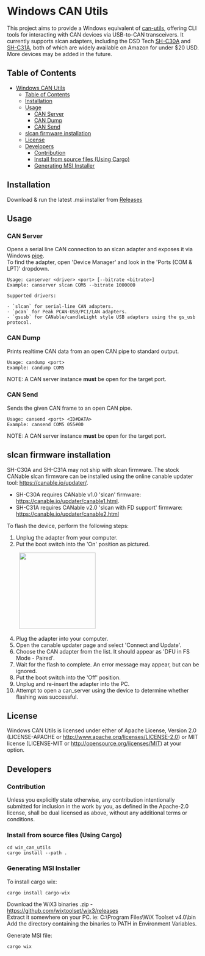 # Windows CAN Utils

This project aims to provide a Windows equivalent of [can-utils](https://github.com/linux-can/can-utils), offering CLI tools for interacting with CAN devices via USB-to-CAN transceivers. It currently supports slcan adapters, including the DSD Tech [SH-C30A](https://www.deshide.com/product-details_SH-C30A.html) and [SH-C31A](https://www.deshide.com/product-details_SH-C31A.html), both of which are widely available on Amazon for under $20 USD. More devices may be added in the future.

## Table of Contents
- [Windows CAN Utils](#windows-can-utils)
  - [Table of Contents](#table-of-contents)
  - [Installation](#installation)
  - [Usage](#usage)
    - [CAN Server](#can-server)
    - [CAN Dump](#can-dump)
    - [CAN Send](#can-send)
  - [slcan firmware installation](#slcan-firmware-installation)
  - [License](#license)
  - [Developers](#developers)
    - [Contribution](#contribution)
    - [Install from source files (Using Cargo)](#install-from-source-files-using-cargo)
    - [Generating MSI Installer](#generating-msi-installer)


## Installation
Download & run the latest .msi installer from [Releases](https://github.com/Cyborg-Dynamics-Engineering/win-can-utils/releases)

## Usage
### CAN Server
Opens a serial line CAN connection to an slcan adapter and exposes it via Windows [pipe](https://learn.microsoft.com/en-us/windows/win32/ipc/pipes).<br>
To find the adapter, open 'Device Manager' and look in the 'Ports (COM & LPT)' dropdown.
```
Usage: canserver <driver> <port> [--bitrate <bitrate>]
Example: canserver slcan COM5 --bitrate 1000000

Supported drivers:

- `slcan` for serial-line CAN adapters.
- `pcan` for Peak PCAN-USB/PCI/LAN adapters.
- `gsusb` for CANable/candleLight style USB adapters using the gs_usb protocol.
```

### CAN Dump
Prints realtime CAN data from an open CAN pipe to standard output.
```
Usage: candump <port>
Example: candump COM5
```
NOTE: A CAN server instance **must** be open for the target port.

### CAN Send
Sends the given CAN frame to an open CAN pipe.
```
Usage: cansend <port> <ID#DATA>
Example: cansend COM5 055#00
```
NOTE: A CAN server instance **must** be open for the target port.

## slcan firmware installation
SH-C30A and SH-C31A may not ship with slcan firmware. The stock CANable slcan firmware can be installed using the online canable updater tool: https://canable.io/updater/.
* SH-C30A requires CANable v1.0 'slcan' firmware: https://canable.io/updater/canable1.html.
* SH-C31A requires CANable v2.0 'slcan with FD support' firmware: https://canable.io/updater/canable2.html

To flash the device, perform the following steps:
1. Unplug the adapter from your computer.
2. Put the boot switch into the 'On' position as pictured.
   
&nbsp;&nbsp;&nbsp;&nbsp;&nbsp;&nbsp;&nbsp;&nbsp;<img src="https://github.com/user-attachments/assets/154c4837-61d0-402f-9a38-76f50d5a5f81" width="200">

4. Plug the adapter into your computer.
5. Open the canable updater page and select 'Connect and Update'.
6. Choose the CAN adapter from the list. It should appear as 'DFU in FS Mode - Paired'.
7. Wait for the flash to complete. An error message may appear, but can be ignored.
8. Put the boot switch into the 'Off' position.
9. Unplug and re-insert the adapter into the PC.
10. Attempt to open a can_server using the device to determine whether flashing was successful.

## License
Windows CAN Utils is licensed under either of Apache License, Version 2.0 (LICENSE-APACHE or http://www.apache.org/licenses/LICENSE-2.0) or MIT license (LICENSE-MIT or http://opensource.org/licenses/MIT) at your option.

## Developers

### Contribution
Unless you explicitly state otherwise, any contribution intentionally submitted for inclusion in the work by you, as defined in the Apache-2.0 license, shall be dual licensed as above, without any additional terms or conditions.

### Install from source files (Using Cargo)
```
cd win_can_utils
cargo install --path .
```

### Generating MSI Installer
To install cargo wix:
```
cargo install cargo-wix
```

Download the WiX3 binaries .zip - https://github.com/wixtoolset/wix3/releases<br>
Extract it somewhere on your PC. ie: C:\Program Files\WiX Toolset v4.0\bin\
Add the directory containing the binaries to PATH in Environment Variables.

Generate MSI file:
```
cargo wix
```
